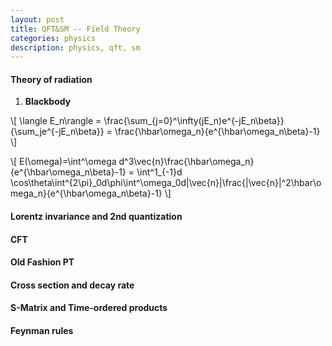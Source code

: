 ```yaml
---
layout: post
title: QFT&SM -- Field Theory
categories: physics
description: physics, qft, sm
---
```


#### Theory of radiation

1. **Blackbody** 

\\[
\langle E_n\rangle = \frac{\sum_{j=0}^\infty(jE_n)e^{-jE_n\beta}}{\sum_je^{-jE_n\beta}} = \frac{\hbar\omega_n}{e^{\hbar\omega_n\beta}-1}
\\]

\\[
E(\omega)=\int^\omega d^3\vec{n}\frac{\hbar\omega_n}{e^{\hbar\omega_n\beta}-1} = \int^1_{-1}d \cos\theta\int^{2\pi}_0d\phi\int^\omega_0d|\vec{n}|\frac{|\vec{n}|^2\hbar\omega_n}{e^{\hbar\omega_n\beta}-1}
\\]


#### Lorentz invariance and 2nd quantization


#### CFT


#### Old Fashion PT


#### Cross section and decay rate


#### S-Matrix and Time-ordered products


#### Feynman rules
